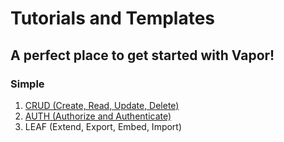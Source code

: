# Tutorials and Templates
## A perfect place to get started with Vapor!
### Simple
1. [CRUD (Create, Read, Update, Delete)](/crud-example-simplest)
2. [AUTH (Authorize and Authenticate)](/auth-example-simple)
3. LEAF (Extend, Export, Embed, Import)
